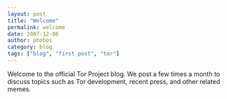 ```yaml
---
layout: post
title: "Welcome"
permalink: welcome
date: 2007-12-06
author: phobos
category: blog
tags: ["blog", "first post", "tor"]
---
```


Welcome to the official Tor Project blog. We post a few times a month to discuss topics such as Tor development, recent press, and other related memes.

